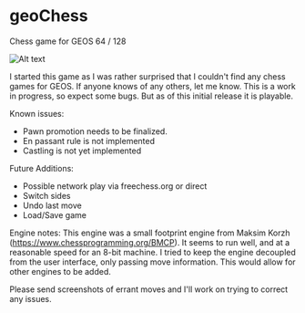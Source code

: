 # geoChess

Chess game for GEOS 64 / 128

![Alt text](https://i.imgur.com/2dFdKmp.png "Screenshot")

I started this game as I was rather surprised that I couldn't find any chess games for GEOS. If anyone
knows of any others, let me know.  This is a work in progress, so expect some bugs.  But as of this
initial release it is playable. 

Known issues:
* Pawn promotion needs to be finalized.
* En passant rule is not implemented
* Castling is not yet implemented

Future Additions:
 * Possible network play via freechess.org or direct
 * Switch sides
 * Undo last move
 * Load/Save game

Engine notes:
This engine was a small footprint engine from Maksim Korzh (https://www.chessprogramming.org/BMCP).
It seems to run well, and at a reasonable speed for an 8-bit machine. I tried to keep the engine decoupled
from the user interface, only passing move information.  This would allow for other engines to be added.

Please send screenshots of errant moves and I'll work on trying to correct any issues.
